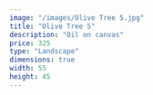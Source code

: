 ```yaml
---
image: "/images/Olive Tree 5.jpg"
title: "Olive Tree 5"
description: "Oil on canvas"
price: 325
type: "Landscape"
dimensions: true
width: 55
height: 45
---
```

